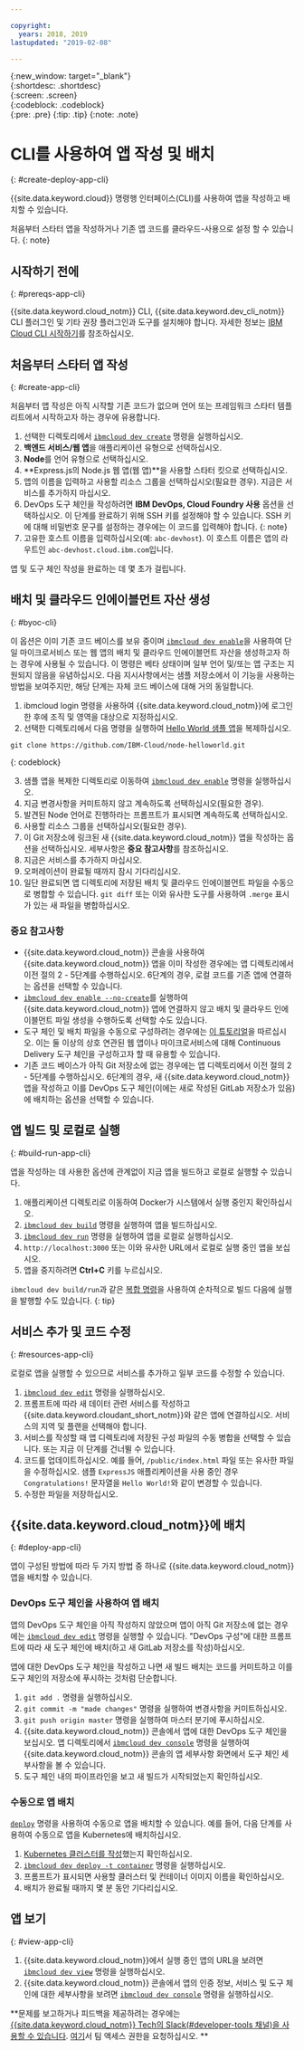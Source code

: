 ```yaml
---

copyright:
  years: 2018, 2019
lastupdated: "2019-02-08"

---
```


{:new_window: target="_blank"}  
{:shortdesc: .shortdesc}  
{:screen: .screen}  
{:codeblock: .codeblock}  
{:pre: .pre}
{:tip: .tip}
{:note: .note}

# CLI를 사용하여 앱 작성 및 배치
{: #create-deploy-app-cli}

{{site.data.keyword.cloud}} 명령행 인터페이스(CLI)를 사용하여 앱을 작성하고 배치할 수 있습니다.  

처음부터 스타터 앱을 작성하거나 기존 앱 코드를 클라우드-사용으로 설정 할 수 있습니다. 
{: note}

## 시작하기 전에
{: #prereqs-app-cli}

{{site.data.keyword.cloud_notm}} CLI, {{site.data.keyword.dev_cli_notm}} CLI 플러그인 및 기타 권장 플러그인과 도구를 설치해야 합니다. 자세한 정보는 [IBM Cloud CLI 시작하기](/docs/cli/index.html#overview)를 참조하십시오. 

## 처음부터 스타터 앱 작성
{: #create-app-cli}

처음부터 앱 작성은 아직 시작할 기존 코드가 없으며 언어 또는 프레임워크 스타터 템플리트에서 시작하고자 하는 경우에 유용합니다.

1. 선택한 디렉토리에서 [`ibmcloud dev create`](/docs/cli/idt/commands.html#create) 명령을 실행하십시오.
2. **백엔드 서비스/웹 앱**을 애플리케이션 유형으로 선택하십시오.
3. **Node**를 언어 유형으로 선택하십시오.
4. **Express.js의 Node.js 웹 앱(웹 앱)**을 사용할 스타터 킷으로 선택하십시오.
5. 앱의 이름을 입력하고 사용할 리소스 그룹을 선택하십시오(필요한 경우). 지금은 서비스를 추가하지 마십시오.
6. DevOps 도구 체인을 작성하려면 **IBM DevOps, Cloud Foundry 사용** 옵션을 선택하십시오. 이 단계를 완료하기 위해 SSH 키를 설정해야 할 수 있습니다.
  SSH 키에 대해 비밀번호 문구를 설정하는 경우에는 이 코드를 입력해야 합니다.
  {: note}
7. 고유한 호스트 이름을 입력하십시오(예: `abc-devhost`). 이 호스트 이름은 앱의 라우트인 `abc-devhost.cloud.ibm.com`입니다. 

앱 및 도구 체인 작성을 완료하는 데 몇 초가 걸립니다.

## 배치 및 클라우드 인에이블먼트 자산 생성
{: #byoc-cli}

이 옵션은 이미 기존 코드 베이스를 보유 중이며 [`ibmcloud dev enable`](/docs/cli/idt/commands.html#enable)을 사용하여 단일 마이크로서비스 또는 웹 앱의 배치 및 클라우드 인에이블먼트 자산을 생성하고자 하는 경우에 사용될 수 있습니다. 이 명령은 베타 상태이며 일부 언어 및/또는 앱 구조는 지원되지 않음을 유념하십시오. 다음 지시사항에서는 샘플 저장소에서 이 기능을 사용하는 방법을 보여주지만, 해당 단계는 자체 코드 베이스에 대해 거의 동일합니다.

1. ibmcloud login 명령을 사용하여 {{site.data.keyword.cloud_notm}}에 로그인한 후에 조직 및 영역을 대상으로 지정하십시오. 
2. 선택한 디렉토리에서 다음 명령을 실행하여 [Hello World 샘플 앱](https://github.com/IBM-Cloud/node-helloworld)을 복제하십시오.

  ```
  git clone https://github.com/IBM-Cloud/node-helloworld.git
  ```
  {: codeblock}

3. 샘플 앱을 복제한 디렉토리로 이동하여 [`ibmcloud dev enable`](/docs/cli/idt/commands.html#enable) 명령을 실행하십시오.
4. 지금 변경사항을 커미트하지 않고 계속하도록 선택하십시오(필요한 경우).
5. 발견된 Node 언어로 진행하라는 프롬프트가 표시되면 계속하도록 선택하십시오.
6. 사용할 리소스 그룹을 선택하십시오(필요한 경우). 
7. 이 Git 저장소에 링크된 새 {{site.data.keyword.cloud_notm}} 앱을 작성하는 옵션을 선택하십시오. 세부사항은 **중요 참고사항**를 참조하십시오.
8. 지금은 서비스를 추가하지 마십시오.
9. 오퍼레이션이 완료될 때까지 잠시 기다리십시오. 
10. 일단 완료되면 앱 디렉토리에 저장된 배치 및 클라우드 인에이블먼트 파일을 수동으로 병합할 수 있습니다. `git diff` 또는 이와 유사한 도구를 사용하여 `.merge` 표시가 있는 새 파일을 병합하십시오. 

### 중요 참고사항
 - {{site.data.keyword.cloud_notm}} 콘솔을 사용하여 {{site.data.keyword.cloud_notm}} 앱을 이미 작성한 경우에는 앱 디렉토리에서 이전 절의 2 - 5단계를 수행하십시오. 6단계의 경우, 로컬 코드를 기존 앱에 연결하는 옵션을 선택할 수 있습니다.
 - [`ibmcloud dev enable --no-create`](/docs/cli/idt/commands.html#enable)를 실행하여 {{site.data.keyword.cloud_notm}} 앱에 연결하지 않고 배치 및 클라우드 인에이블먼트 파일 생성을 수행하도록 선택할 수도 있습니다. 
 - 도구 체인 및 배치 파일을 수동으로 구성하려는 경우에는 [이 튜토리얼](/docs/apps/tutorials/tutorial_byoc_kube.html#tutorial-byoc-kube)을 따르십시오. 이는 둘 이상의 상호 연관된 웹 앱이나 마이크로서비스에 대해 Continuous Delivery 도구 체인을 구성하고자 할 때 유용할 수 있습니다.
 - 기존 코드 베이스가 아직 Git 저장소에 없는 경우에는 앱 디렉토리에서 이전 절의 2 - 5단계를 수행하십시오. 6단계의 경우, 새 {{site.data.keyword.cloud_notm}} 앱을 작성하고 이를 DevOps 도구 체인(이에는 새로 작성된 GitLab 저장소가 있음)에 배치하는 옵션을 선택할 수 있습니다.

## 앱 빌드 및 로컬로 실행
{: #build-run-app-cli}

앱을 작성하는 데 사용한 옵션에 관계없이 지금 앱을 빌드하고 로컬로 실행할 수 있습니다.

1. 애플리케이션 디렉토리로 이동하여 Docker가 시스템에서 실행 중인지 확인하십시오.
2. [`ibmcloud dev build`](/docs/cli/idt/commands.html#build) 명령을 실행하여 앱을 빌드하십시오.
3. [`ibmcloud dev run`](/docs/cli/idt/commands.html#run) 명령을 실행하여 앱을 로컬로 실행하십시오.
4. `http://localhost:3000` 또는 이와 유사한 URL에서 로컬로 실행 중인 앱을 보십시오. 
5. 앱을 중지하려면 **Ctrl+C** 키를 누르십시오.

`ibmcloud dev build/run`과 같은 [복합 명령](/docs/cli/idt/commands.html#compound)을 사용하여 순차적으로 빌드 다음에 실행을 발행할 수도 있습니다.
{: tip}

## 서비스 추가 및 코드 수정
{: #resources-app-cli}

로컬로 앱을 실행할 수 있으므로 서비스를 추가하고 일부 코드를 수정할 수 있습니다. 

1. [`ibmcloud dev edit`](/docs/cli/idt/commands.html#edit) 명령을 실행하십시오.
2. 프롬프트에 따라 새 데이터 관련 서비스를 작성하고 {{site.data.keyword.cloudant_short_notm}}와 같은 앱에 연결하십시오. 서비스의 지역 및 플랜을 선택해야 합니다.
3. 서비스를 작성할 때 앱 디렉토리에 저장된 구성 파일의 수동 병합을 선택할 수 있습니다. 또는 지금 이 단계를 건너뛸 수 있습니다.
4. 코드를 업데이트하십시오. 예를 들어, `/public/index.html` 파일 또는 유사한 파일을 수정하십시오. 샘플 `ExpressJS` 애플리케이션을 사용 중인 경우 `Congratulations!` 문자열을 `Hello World!`와 같이 변경할 수 있습니다.
5. 수정한 파일을 저장하십시오.

## {{site.data.keyword.cloud_notm}}에 배치
{: #deploy-app-cli}

앱이 구성된 방법에 따라 두 가지 방법 중 하나로 {{site.data.keyword.cloud_notm}} 앱을 배치할 수 있습니다. 

### DevOps 도구 체인을 사용하여 앱 배치
앱의 DevOps 도구 체인을 아직 작성하지 않았으며 앱이 아직 Git 저장소에 없는 경우에는 [`ibmcloud dev edit`](/docs/cli/idt/commands.html#edit) 명령을 실행할 수 있습니다. "DevOps 구성"에 대한 프롬프트에 따라 새 도구 체인에 배치(하고 새 GitLab 저장소를 작성)하십시오.

앱에 대한 DevOps 도구 체인을 작성하고 나면 새 빌드 배치는 코드를 커미트하고 이를 도구 체인의 저장소에 푸시하는 것처럼 단순합니다.  

1. `git add .` 명령을 실행하십시오.
2. `git commit -m "made changes"` 명령을 실행하여 변경사항을 커미트하십시오.
3. `git push origin master` 명령을 실행하여 마스터 분기에 푸시하십시오.
4. {{site.data.keyword.cloud_notm}} 콘솔에서 앱에 대한 DevOps 도구 체인을 보십시오. 앱 디렉토리에서 [`ibmcloud dev console`](/docs/cli/idt/commands.html#console) 명령을 실행하여 {{site.data.keyword.cloud_notm}} 콘솔의 앱 세부사항 화면에서 도구 체인 세부사항을 볼 수 있습니다.
5. 도구 체인 내의 파이프라인을 보고 새 빌드가 시작되었는지 확인하십시오.

### 수동으로 앱 배치

[`deploy`](/docs/cli/idt/commands.html#deploy) 명령을 사용하여 수동으로 앱을 배치할 수 있습니다. 예를 들어, 다음 단계를 사용하여 수동으로 앱을 Kubernetes에 배치하십시오.

1. [Kubernetes 클러스터를 작성](https://{DomainName}/containers-kubernetes/overview)했는지 확인하십시오.
2. [`ibmcloud dev deploy -t container`](/docs/cli/idt/commands.html#deploy) 명령을 실행하십시오.
3. 프롬프트가 표시되면 사용할 클러스터 및 컨테이너 이미지 이름을 확인하십시오.
4. 배치가 완료될 때까지 몇 분 동안 기다리십시오.

## 앱 보기
{: #view-app-cli}

1. {{site.data.keyword.cloud_notm}}에서 실행 중인 앱의 URL을 보려면 [`ibmcloud dev view`](/docs/cli/idt/commands.html#view) 명령을 실행하십시오.
2. {{site.data.keyword.cloud_notm}} 콘솔에서 앱의 인증 정보, 서비스 및 도구 체인에 대한 세부사항을 보려면 [`ibmcloud dev console`](/docs/cli/idt/commands.html#console) 명령을 실행하십시오. 

**문제를 보고하거나 피드백을 제공하려는 경우에는 [{{site.data.keyword.cloud_notm}} Tech의 Slack(#developer-tools 채널)을 사용할 수 있습니다](https://ibm-cloud-tech.slack.com). [여기](https://slack-invite-ibm-cloud-tech.mybluemix.net/)서 팀 액세스 권한을 요청하십시오. **
